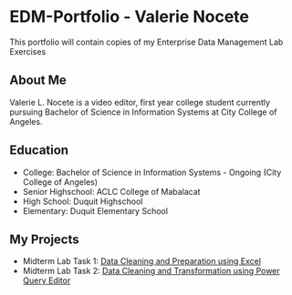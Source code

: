 # EDM-Portfolio - Valerie Nocete
This portfolio will contain copies of my Enterprise Data Management Lab Exercises

## About Me
Valerie L. Nocete is a video editor, first year college student currently pursuing Bachelor of Science in Information Systems at City College of Angeles.

## Education
- College: Bachelor of Science in Information Systems - Ongoing (City College of Angeles)
- Senior Highschool: ACLC College of Mabalacat
- High School: Duquit Highschool
- Elementary: Duquit Elementary School


## My Projects
- Midterm Lab Task 1: [Data Cleaning and Preparation using Excel](https://github.com/bangshiki/EDM-Portfolio/blob/e4fa5a5dfbcac16b7502bd94579fcd80f00d89d4/Midterm%20Task%201/README.md)
- Midterm Lab Task 2: [Data Cleaning and Transformation using Power Query Editor](https://github.com/bangshiki/EDM-Portfolio/blob/a83b3a10bd2f258acb49aed10625dac895e21846/Midterm%20Task%202/README.md)
